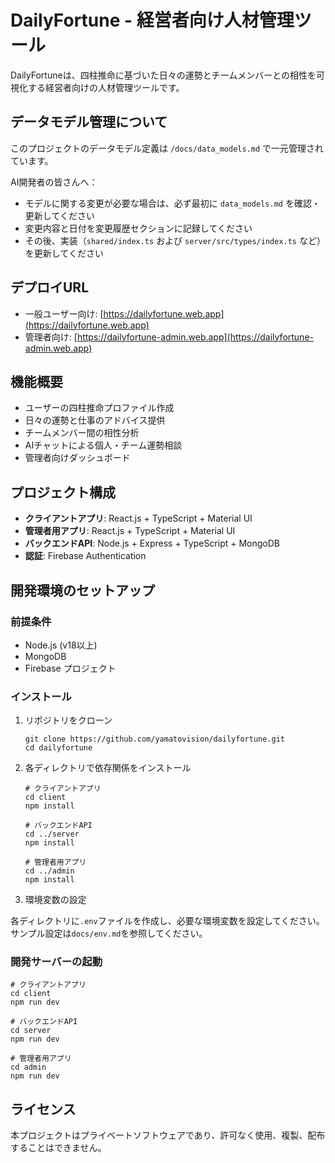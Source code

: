# DailyFortune - 経営者向け人材管理ツール

DailyFortuneは、四柱推命に基づいた日々の運勢とチームメンバーとの相性を可視化する経営者向けの人材管理ツールです。

## データモデル管理について

このプロジェクトのデータモデル定義は `/docs/data_models.md` で一元管理されています。

AI開発者の皆さんへ：
- モデルに関する変更が必要な場合は、必ず最初に `data_models.md` を確認・更新してください
- 変更内容と日付を変更履歴セクションに記録してください
- その後、実装（`shared/index.ts` および `server/src/types/index.ts` など）を更新してください

## デプロイURL

- 一般ユーザー向け: [https://dailyfortune.web.app](https://dailyfortune.web.app)
- 管理者向け: [https://dailyfortune-admin.web.app](https://dailyfortune-admin.web.app)

## 機能概要

- ユーザーの四柱推命プロファイル作成
- 日々の運勢と仕事のアドバイス提供
- チームメンバー間の相性分析
- AIチャットによる個人・チーム運勢相談
- 管理者向けダッシュボード

## プロジェクト構成

- **クライアントアプリ**: React.js + TypeScript + Material UI
- **管理者用アプリ**: React.js + TypeScript + Material UI
- **バックエンドAPI**: Node.js + Express + TypeScript + MongoDB
- **認証**: Firebase Authentication

## 開発環境のセットアップ

### 前提条件

- Node.js (v18以上)
- MongoDB
- Firebase プロジェクト

### インストール

1. リポジトリをクローン
   ```
   git clone https://github.com/yamatovision/dailyfortune.git
   cd dailyfortune
   ```

2. 各ディレクトリで依存関係をインストール
   ```
   # クライアントアプリ
   cd client
   npm install

   # バックエンドAPI
   cd ../server
   npm install

   # 管理者用アプリ
   cd ../admin
   npm install
   ```

3. 環境変数の設定

各ディレクトリに`.env`ファイルを作成し、必要な環境変数を設定してください。サンプル設定は`docs/env.md`を参照してください。

### 開発サーバーの起動

```
# クライアントアプリ
cd client
npm run dev

# バックエンドAPI
cd server
npm run dev

# 管理者用アプリ
cd admin
npm run dev
```

## ライセンス

本プロジェクトはプライベートソフトウェアであり、許可なく使用、複製、配布することはできません。